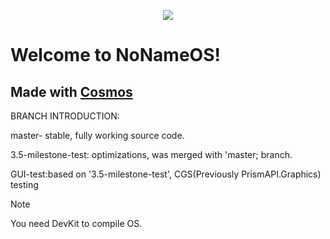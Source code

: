 <p align="center">
  
<img src=https://github.com/ToasterGithubUser/NoNameOS-github/assets/73711167/104703a0-31f3-48b8-953e-e29be32b5e0e>

</p>

# <b> Welcome to NoNameOS!</b>

## Made with [Cosmos](https://github.com/CosmosOS/Cosmos)

BRANCH INTRODUCTION:

master- stable, fully working source code.

3.5-milestone-test: optimizations, was merged with 'master; branch. 

GUI-test:based on '3.5-milestone-test', CGS(Previously PrismAPI.Graphics) testing
> [!NOTE]
> You need DevKit to compile OS.
